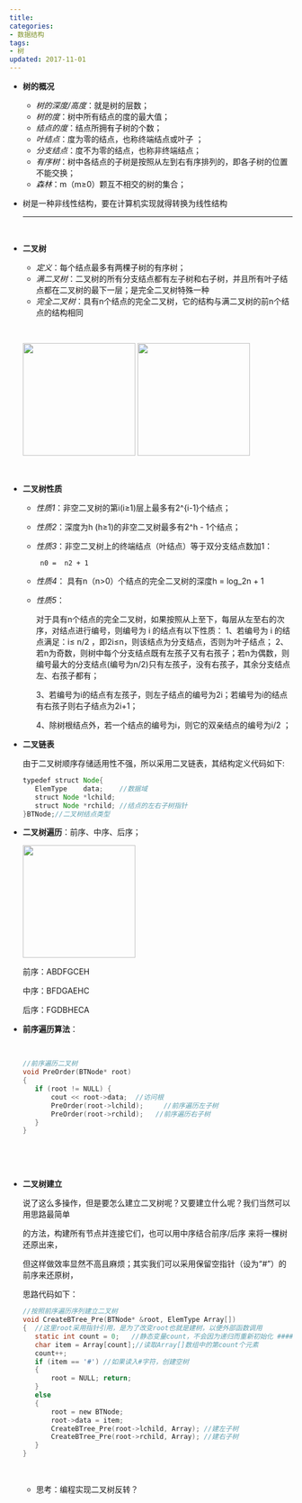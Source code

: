 ```yaml
---
title: 
categories:
- 数据结构
tags:
- 树
updated: 2017-11-01
---
```


-  **树的概况**

   -   *树的深度/高度*：就是树的层数；
   -   *树的度*：树中所有结点的度的最大值；
   -   *结点的度*：结点所拥有子树的个数；
   -   *叶结点*：度为零的结点，也称终端结点或叶子 ；
   -   *分支结点*：度不为零的结点，也称非终端结点；
   -   *有序树*：树中各结点的子树是按照从左到右有序排列的，即各子树的位置不能交换；
   -   *森林*：m（m≥0）颗互不相交的树的集合；

  -  树是一种非线性结构，要在计算机实现就得转换为线性结构

     ---

     ​

- **二叉树**

  - *定义*：每个结点最多有两棵子树的有序树；
  - *满二叉树*：二叉树的所有分支结点都有左子树和右子树，并且所有叶子结点都在二叉树的最下一层；是完全二叉树特殊一种
  - *完全二叉树*：具有n个结点的完全二叉树，它的结构与满二叉树的前n个结点的结构相同

  ​

  <img src="{{ site.url }}/assets//blog_images/满二叉树.png" width="200px" height="200px"/>

  <img src="{{ site.url }}/assets//blog_images/完全二叉树.png" width="200px" height="200px" />

  ​

- **二叉树性质**

  - *性质1*：非空二叉树的第i(i≥1)层上最多有2^{i-1}个结点；

  - *性质2*：深度为h (h≥1)的非空二叉树最多有2^h - 1个结点；

  - *性质3*：非空二叉树上的终端结点（叶结点）等于双分支结点数加1： 

         n0 =  n2 + 1

  - *性质4*： 具有n（n>0）个结点的完全二叉树的深度h = log_2n + 1

  - *性质5*：

    对于具有n个结点的完全二叉树，如果按照从上至下，每层从左至右的次序，对结点进行编号，则编号为 i 的结点有以下性质：
    1、若编号为 i 的结点满足：i≤ n/2 ，即2i≤n，则该结点为分支结点，否则为叶子结点；
    2、若n为奇数，则树中每个分支结点既有左孩子又有右孩子；若n为偶数，则编号最大的分支结点(编号为n/2)只有左孩子，没有右孩子，其余分支结点左、右孩子都有；

    3、若编号为i的结点有左孩子，则左子结点的编号为2i；若编号为i的结点有右孩子则右子结点为2i+1；

    4、除树根结点外，若一个结点的编号为i，则它的双亲结点的编号为i/2 ；

- **二叉链表**

     ​	由于二叉树顺序存储适用性不强，所以采用二叉链表，其结构定义代码如下:

     ```java
     typedef struct Node{		
     	ElemType	data;    //数据域	
     	struct Node *lchild;
     	struct Node *rchild; //结点的左右子树指针	
     }BTNode;//二叉树结点类型
     ```

-  **二叉树遍历**：前序、中序、后序；

     <img src="{{ site.url }}/assets//blog_images/遍历.png" width="200px" height="200px" />

     前序：ABDFGCEH

     中序：BFDGAEHC

     后序：FGDBHECA 

-  **前序遍历算法**：

     ​	

     ```c
     //前序遍历二叉树
     void PreOrder(BTNode* root)
     {
     	if (root != NULL) {
     		cout << root->data;  //访问根
     		PreOrder(root->lchild); 	//前序遍历左子树
     		PreOrder(root->rchild);   //前序遍历右子树
     	}
     }
     ```

     ​

     ​

-  **二叉树建立**

     说了这么多操作，但是要怎么建立二叉树呢？又要建立什么呢？我们当然可以用思路最简单

     的方法，构建所有节点并连接它们，也可以用中序结合前序/后序 来将一棵树还原出来，

     但这样做效率显然不高且麻烦；其实我们可以采用保留空指针（设为“#”）的前序来还原树，

     思路代码如下：

     ```c
     //按照前序遍历序列建立二叉树
     void CreateBTree_Pre(BTNode* &root, ElemType Array[])
     {	//这里root采用指针引用，是为了改变root也就是建树，以便外部函数调用
     	static int count = 0;	//静态变量count，不会因为递归而重新初始化 ######
     	char item = Array[count];//读取Array[]数组中的第count个元素
     	count++;
     	if (item == '#') //如果读入#字符，创建空树
     	{
     		root = NULL; return;
     	}
     	else
     	{
     		root = new BTNode;
     		root->data = item;
     		CreateBTree_Pre(root->lchild, Array); //建左子树 
     		CreateBTree_Pre(root->rchild, Array); //建右子树 
     	}
     }
     ```

     ​

     - 思考：编程实现二叉树反转？